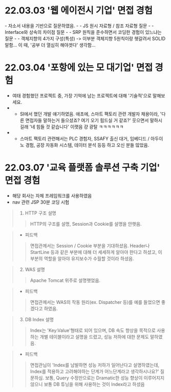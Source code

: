 <h1>22.03.03 '웹 에이전시 기업' 면접 경험</h1>
- 자소서 내용을 기반으로 질문하였음.
- - JS 원시 자료형 / 참조 자료형 질문
- - Interface와 상속의 차이점 질문
- - SRP 원칙을 준수하면서 코딩한 경험이 있느냐는 질문
- - 객체지향의 4가지 구성(특성) -> 이부분 객체지향 5원칙이랑 헷갈려서 SOLID 말함... 이 때, '공부 더 열심히 해야겟다' 생각함...

<h1>22.03.04 '포항에 있는 모 대기업' 면접 경험</h1>

- 여태 경험했던 프로젝트 중, 가장 기억에 남는 프로젝트에 대해 '기술적'으로 말해보세요.
- - SI에서 했던 개발 얘기하였음. 애초에, 스마트 팩토리 관련 개발자 채용이라, '다른 면접자들 말하는거 들으셨죠? 여기 오기 힘드실 거 같죠?' 웃으면서 말하시길래 '네 힘들 것 같습니다' 이랫음 걍 광탈 ㅋㅋㅋㅋㅋㅋ
- - 스마트 팩토리 관련해서는 PLC 경험자, SSAFY 출신 대거, 임베디드 / 아두이노 경험, 공장 자동화 시스템, 데이터 분석 등등 하고 오신 분들 많았음.

<h1>22.03.07 '교육 플랫폼 솔루션 구축 기업' 면접 경험</h1>

- 해당 회사는 자체 프레임워크를 사용하였음
- nav 관련 JSP 30분 코딩 시험

> 1. HTTP 구조 설명
> > HTTP의 구조를 설명, Session과 Cookie를 설명을 안햇음. 

> - 피드백
> > 면접관께서는 Session / Cookie 부분을 기대하셨음. Header나 StartLine 등과 같은 부분에 대해 더 세세하게 알아야 한다고 하셨고, 이 부분의 역할을 알아야 유지보수가 수월할 것이라 하셨음.

> 2. WAS 설명
> > Apache Tomcat 위주로 설명햇었음.

> - 피드백
> > 면접관께서는 WAS의 작동 원리(ex. Dispatcher 등)를 예를 들었으면 좋겠다고 하였음.

> 3. DB Index 설명
> > Index는 'Key:Value'형태로 되어 있으며, DB 속도 향상을 목적으로 사용하는 개별 테이블이라고 설명을 드렸고, 성능 저하에 대한 문제도 말하였음.

> - 피드백
> > 면접관님이 'Index를 남발하면 성능 저하가 일어난다고 설명하였는데, Index를 적용하고 고려해야하는 단계가 어느단계라고 생각하시나요?' 질문하심.
> > 보통, Query 수정만으로는 Dramatic한 성능 향상이 이루어지지 않으니 보통 DB 튜닝을 위해 사용하는 것이 Index라고 하셨음
